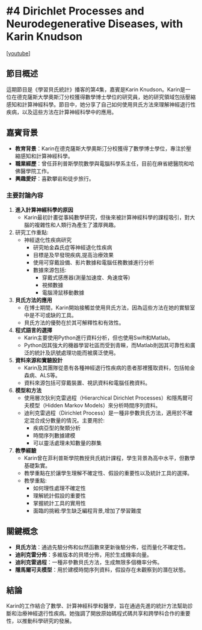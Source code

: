 # #4 Dirichlet Processes and Neurodegenerative Diseases, with Karin Knudson

\[[youtube](https://www.youtube.com/watch?v=7cxy6iUN6yM)]

## 節目概述

這期節目是《學習貝氏統計》播客的第4集，嘉賓是Karin Knudson。Karin是一位在德克薩斯大學奧斯汀分校獲得數學博士學位的研究員，她的研究領域包括壓縮感知和計算神經科學。節目中，她分享了自己如何使用貝氏方法來理解神經退行性疾病，以及這些方法在計算神經科學中的應用。

## 嘉賓背景

* **教育背景**：Karin在德克薩斯大學奧斯汀分校獲得了數學博士學位，專注於壓縮感知和計算神經科學。
* **職業經歷**：曾任菲利普斯學院數學與電腦科學系主任，目前在麻省總醫院和哈佛醫學院工作。
* **興趣愛好**：喜歡攀岩和徒步旅行。

### 主要討論內容

1. **進入計算神經科學的原因**
   * Karin最初計畫從事純數學研究，但後來被計算神經科學的課程吸引，對大腦的複雜性和人類行為產生了濃厚興趣。
2. 研究工作重點:
   * 神經退化性疾病研究
     * 研究帕金森氏症等神經退化性疾病
     * 目標是及早發現疾病,提高治療效果
     * 使用可穿戴設備、影片數據和電腦任務數據進行分析
     * 數據來源包括:
       * 穿戴式感應器(測量加速度、角速度等)
       * 視頻數據
       * 電腦滑鼠移動數據
3. **貝氏方法的應用**
   * 在博士期間，Karin開始接觸並使用貝氏方法，因為這些方法在她的實驗室中是不可或缺的工具。
   * 貝氏方法的優勢在於其可解釋性和有效性。
4. **程式語言的選擇**
   * Karin主要使用Python進行資料分析，但也使用Swift和Matlab。
   * Python因其強大的機器學習社區而受到青睞，而Matlab則因其可靠性和廣泛的統計及訊號處理功能而被廣泛使用。
5. **資料來源和實驗設計**
   * Karin及其團隊從患有各種神經退行性疾病的患者那裡獲取資料，包括帕金森病、ALS等。
   * 資料來源包括可穿戴裝置、視訊資料和電腦任務資料。
6. **模型和方法**
   * 使用層次狄利克雷過程（Hierarchical Dirichlet Processes）和隱馬爾可夫模型（Hidden Markov Models）來分析時間序列資料。
   * 迪利克雷過程（Dirichlet Process）是一種非參數貝氏方法，適用於不確定混合成分數量的情況。主要用於:
     * 疾病亞型的聚類分析
     * 時間序列數據建模
     * 可以靈活處理未知數量的群集
7. **教學經驗**
   * Karin曾在菲利普斯學院教授貝氏統計課程，學生背景為高中水平，但數學基礎紮實。
   * 教學重點在於讓學生理解不確定性、假設的重要性以及統計工具的選擇。
   * 教學重點:
     * 如何理性處理不確定性
     * 理解統計假設的重要性
     * 掌握統計工具的實用性
     * 面臨的挑戦:學生缺乏編程背景,增加了學習難度

## 關鍵概念

* **貝氏方法**：通過先驗分佈和似然函數來更新後驗分佈，從而量化不確定性。
* **迪利克雷分佈**：多維版本的貝塔分佈，用於生成機率向量。
* **迪利克雷過程**：一種非參數貝氏方法，生成無限多個機率分佈。
* **隱馬爾可夫模型**：用於建模時間序列資料，假設存在未觀察到的潛在狀態。

## 結論

Karin的工作結合了數學、計算神經科學和醫學，旨在通過先進的統計方法幫助診斷和治療神經退行性疾病。她強調了開放原始碼程式碼共享和跨學科合作的重要性，以推動科學研究的發展。
